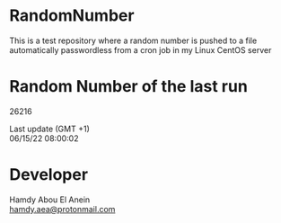 # RandomNumber    
This is a test repository where a random number is pushed to a file automatically passwordless from a cron job in my Linux CentOS server    
# Random Number of the last run   
26216
      
Last update (GMT +1)    
06/15/22 08:00:02
# Developer    
Hamdy Abou El Anein   
hamdy.aea@protonmail.com
